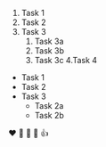 1. Task 1
2. Task 2
3. Task 3
   1. Task 3a
   2. Task 3b
   3. Task 3c
4.Task 4   
   
   
* Task 1
* Task 2
* Task 3
  * Task 2a
  * Task 2b
   
:heart: 🥇 🥈 🥉 :+1:
   
